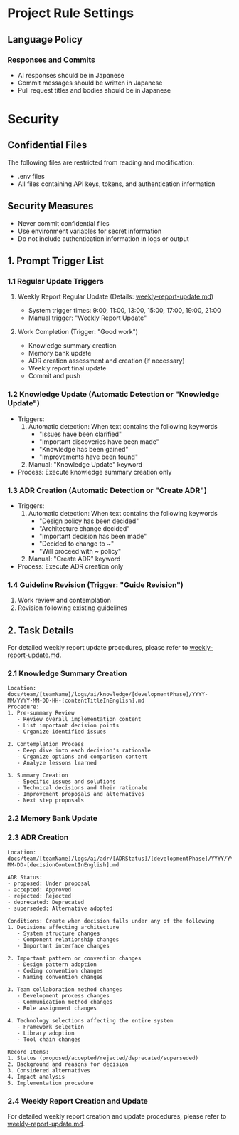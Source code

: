 # Project Rule Settings

## Language Policy

### Responses and Commits

- AI responses should be in Japanese
- Commit messages should be written in Japanese
- Pull request titles and bodies should be in Japanese

# Security

## Confidential Files

The following files are restricted from reading and modification:

- .env files
- All files containing API keys, tokens, and authentication information

## Security Measures

- Never commit confidential files
- Use environment variables for secret information
- Do not include authentication information in logs or output

## 1. Prompt Trigger List

### 1.1 Regular Update Triggers

1. Weekly Report Regular Update (Details: [weekly-report-update.md](docs/setup/cline/rules/task/weekly-report-update.md))

   - System trigger times: 9:00, 11:00, 13:00, 15:00, 17:00, 19:00, 21:00
   - Manual trigger: "Weekly Report Update"

2. Work Completion (Trigger: "Good work")
   - Knowledge summary creation
   - Memory bank update
   - ADR creation assessment and creation (if necessary)
   - Weekly report final update
   - Commit and push

### 1.2 Knowledge Update (Automatic Detection or "Knowledge Update")

- Triggers:
  1. Automatic detection: When text contains the following keywords
     - "Issues have been clarified"
     - "Important discoveries have been made"
     - "Knowledge has been gained"
     - "Improvements have been found"
  2. Manual: "Knowledge Update" keyword
- Process: Execute knowledge summary creation only

### 1.3 ADR Creation (Automatic Detection or "Create ADR")

- Triggers:
  1. Automatic detection: When text contains the following keywords
     - "Design policy has been decided"
     - "Architecture change decided"
     - "Important decision has been made"
     - "Decided to change to ~"
     - "Will proceed with ~ policy"
  2. Manual: "Create ADR" keyword
- Process: Execute ADR creation only

### 1.4 Guideline Revision (Trigger: "Guide Revision")

1. Work review and contemplation
2. Revision following existing guidelines

## 2. Task Details

For detailed weekly report update procedures, please refer to [weekly-report-update.md](docs/setup/cline/rules/task/weekly-report-update.md).

### 2.1 Knowledge Summary Creation

```
Location: docs/team/[teamName]/logs/ai/knowledge/[developmentPhase]/YYYY-MM/YYYY-MM-DD-HH-[contentTitleInEnglish].md
Procedure:
1. Pre-summary Review
   - Review overall implementation content
   - List important decision points
   - Organize identified issues

2. Contemplation Process
   - Deep dive into each decision's rationale
   - Organize options and comparison content
   - Analyze lessons learned

3. Summary Creation
   - Specific issues and solutions
   - Technical decisions and their rationale
   - Improvement proposals and alternatives
   - Next step proposals
```

### 2.2 Memory Bank Update

### 2.3 ADR Creation

```
Location: docs/team/[teamName]/logs/ai/adr/[ADRStatus]/[developmentPhase]/YYYY/YYYY-MM-DD-[decisionContentInEnglish].md

ADR Status:
- proposed: Under proposal
- accepted: Approved
- rejected: Rejected
- deprecated: Deprecated
- superseded: Alternative adopted

Conditions: Create when decision falls under any of the following
1. Decisions affecting architecture
   - System structure changes
   - Component relationship changes
   - Important interface changes

2. Important pattern or convention changes
   - Design pattern adoption
   - Coding convention changes
   - Naming convention changes

3. Team collaboration method changes
   - Development process changes
   - Communication method changes
   - Role assignment changes

4. Technology selections affecting the entire system
   - Framework selection
   - Library adoption
   - Tool chain changes

Record Items:
1. Status (proposed/accepted/rejected/deprecated/superseded)
2. Background and reasons for decision
3. Considered alternatives
4. Impact analysis
5. Implementation procedure
```

### 2.4 Weekly Report Creation and Update

For detailed weekly report creation and update procedures, please refer to [weekly-report-update.md](/docs/setup/cline/rules/task/weekly-report-update.md).
